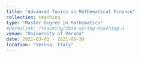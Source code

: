 ```yaml
---
title: "Advanced Topics in Mathematical Finance"
collection: teaching
type: "Master Degree in Mathematics"
#permalink: /teaching/2014-spring-teaching-1
venue: "University of Verona"
date: 2021-03-01 - 2021-06-30
location: "Verona, Italy"
---
```



